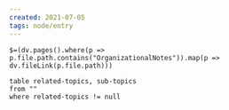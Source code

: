 ```yaml
---
created: 2021-07-05
tags: node/entry
---
```

`$=(dv.pages().where(p => p.file.path.contains("OrganizationalNotes")).map(p => dv.fileLink(p.file.path)))`

```dataview
table related-topics, sub-topics
from ""
where related-topics != null
```